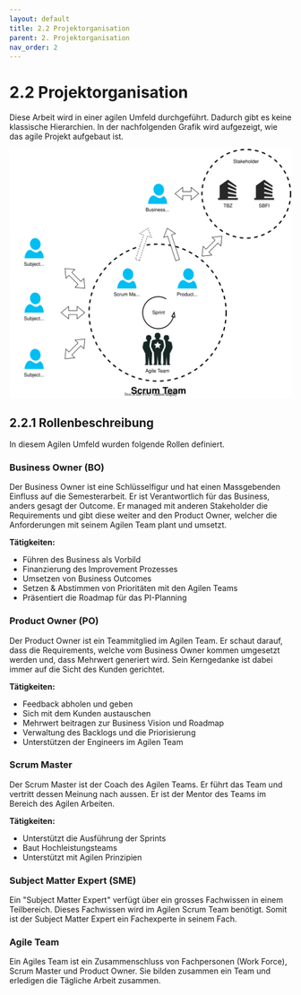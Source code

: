 ```yaml
---
layout: default
title: 2.2 Projektorganisation
parent: 2. Projektorganisation
nav_order: 2
---
```


# 2.2 Projektorganisation

Diese Arbeit wird in einer agilen Umfeld durchgeführt. Dadurch gibt es keine klassische Hierarchien. In der nachfolgenden Grafik wird aufgezeigt, wie das agile Projekt aufgebaut ist.

![2023_Projektorganisation](../../resources/images/2024_Projektorganisation.svg)

## 2.2.1 Rollenbeschreibung

In diesem Agilen Umfeld wurden folgende Rollen definiert.

### Business Owner (BO)

Der Business Owner ist eine Schlüsselfigur und hat einen Massgebenden Einfluss auf die Semesterarbeit. Er ist Verantwortlich für das Business, anders gesagt der Outcome. Er managed mit anderen Stakeholder die Requirements und gibt diese weiter and den Product Owner, welcher die Anforderungen mit seinem Agilen Team plant und umsetzt.

**Tätigkeiten:**

- Führen des Business als Vorbild
- Finanzierung des Improvement Prozesses
- Umsetzen von Business Outcomes
- Setzen & Abstimmen von Prioritäten mit den Agilen Teams
- Präsentiert die Roadmap für das PI-Planning

### Product Owner (PO)

Der Product Owner ist ein Teammitglied im Agilen Team. Er schaut darauf, dass die Requirements, welche vom Business Owner kommen umgesetzt werden und, dass Mehrwert generiert wird. Sein Kerngedanke ist dabei immer auf die Sicht des Kunden gerichtet.

**Tätigkeiten:**

- Feedback abholen und geben
- Sich mit dem Kunden austauschen
- Mehrwert beitragen zur Business Vision und Roadmap
- Verwaltung des Backlogs und die Priorisierung
- Unterstützen der Engineers im Agilen Team

### Scrum Master

Der Scrum Master ist der Coach des Agilen Teams. Er führt das Team und vertritt dessen Meinung nach aussen. Er ist der Mentor des Teams im Bereich des Agilen Arbeiten.

**Tätigkeiten:**

- Unterstützt die Ausführung der Sprints
- Baut Hochleistungsteams
- Unterstützt mit Agilen Prinzipien

### Subject Matter Expert (SME)

Ein "Subject Matter Expert" verfügt über ein grosses Fachwissen in einem Teilbereich. Dieses Fachwissen wird im Agilen Scrum Team benötigt. Somit ist der Subject Matter Expert ein Fachexperte in seinem Fach.

### Agile Team

Ein Agiles Team ist ein Zusammenschluss von Fachpersonen (Work Force), Scrum Master und Product Owner. Sie bilden zusammen ein Team und erledigen die Tägliche Arbeit zusammen.
